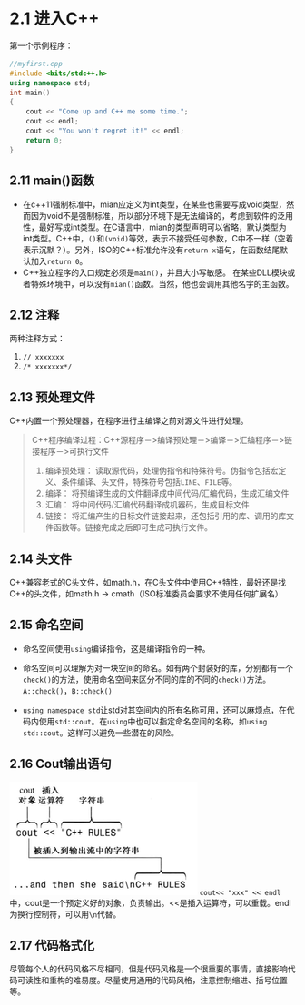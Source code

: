 <!--
 * @Description: 
 * @Author: Andew
 * @Date: 2019-10-11 16:16:37
 * @LastEditors: Andrew
 * @LastEditTime: 2019-10-12 10:42:07
 -->

# 2.1 进入C++

第一个示例程序：

```c++
//myfirst.cpp
#include <bits/stdc++.h>
using namespace std;
int main()
{
    cout << "Come up and C++ me some time.";
    cout << endl;
    cout << "You won't regret it!" << endl;
    return 0;
}
```

## 2.11 main()函数

* 在c++11强制标准中，mian应定义为int类型，在某些也需要写成void类型，然而因为void不是强制标准，所以部分环境下是无法编译的，考虑到软件的泛用性，最好写成int类型。在C语言中，mian的类型声明可以省略，默认类型为int类型。C++中，`()`和`(void)`等效，表示不接受任何参数，C中不一样（空着表示沉默？）。另外，ISO的C++标准允许没有`return x`语句，在函数结尾默认加入`return 0`。
* C++独立程序的入口规定必须是`main()`，并且大小写敏感。 在某些DLL模块或者特殊环境中，可以没有`mian()`函数。当然，他也会调用其他名字的主函数。

## 2.12 注释

两种注释方式：

1. `// xxxxxxx`
2. `/* xxxxxxx*/`

## 2.13 预处理文件

C++内置一个预处理器，在程序进行主编译之前对源文件进行处理。
> C++程序编译过程：C++源程序－>编译预处理－>编译－>汇编程序－>链接程序－>可执行文件
> 1. 编译预处理： 读取源代码，处理伪指令和特殊符号。伪指令包括宏定义、条件编译、头文件，特殊符号包括`LINE`、`FILE`等。
> 2. 编译： 将预编译生成的文件翻译成中间代码/汇编代码，生成汇编文件
> 3. 汇编： 将中间代码/汇编代码翻译成机器码，生成目标文件
> 4. 链接： 将汇编产生的目标文件链接起来，还包括引用的库、调用的库文件函数等。链接完成之后即可生成可执行文件。

## 2.14 头文件

C++兼容老式的C头文件，如math.h，在C头文件中使用C++特性，最好还是找C++的头文件，如math.h -> cmath（ISO标准委员会要求不使用任何扩展名）

## 2.15 命名空间

* 命名空间使用`using`编译指令，这是编译指令的一种。
* 命名空间可以理解为对一块空间的命名。如有两个封装好的库，分别都有一个`check()`的方法，使用命名空间来区分不同的库的不同的`check()`方法。`A::check()`，`B::check()`

* `using namespace std`让std对其空间内的所有名称可用，还可以麻烦点，在代码内使用`std::cout`。在`using`中也可以指定命名空间的名称，如`using std::cout`。这样可以避免一些潜在的风险。

## 2.16 Cout输出语句

![cout输出语句](images/20191012091508072_12100.png)
`cout<< "xxx" << endl`中，cout是一个预定义好的对象，负责输出。<<是插入运算符，可以重载。endl为换行控制符，可以用`\n`代替。

## 2.17 代码格式化

尽管每个人的代码风格不尽相同，但是代码风格是一个很重要的事情，直接影响代码可读性和重构的难易度。尽量使用通用的代码风格，注意控制缩进、括号位置等。
